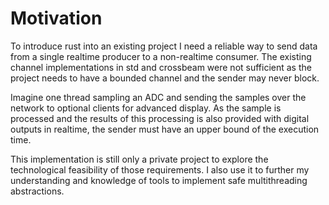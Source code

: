 # Motivation

To introduce rust into an existing project I need a reliable way to send data from a single realtime producer to a non-realtime consumer.
The existing channel implementations in std and crossbeam were not sufficient as the project needs to have a bounded channel and the sender may never block.

Imagine one thread sampling an ADC and sending the samples over the network to optional clients for advanced display.
As the sample is processed and the results of this processing is also provided with digital outputs in realtime, the sender must have an upper bound of the execution time.

This implementation is still only a private project to explore the technological feasibility of those requirements.
I also use it to further my understanding and knowledge of tools to implement safe multithreading abstractions.

